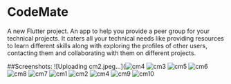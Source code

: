 # CodeMate

A new Flutter project.
An app to help you provide a peer group for your technical projects. It caters all your technical needs like providing resources
to learn different skills along with exploring the profiles of other users, contacting them and collaborating with them on
different projects.

##Screenshots:
![Uploading cm2.jpeg…](![cm4](https://user-images.githubusercontent.com/111135506/184542228-57152b49-9030-44d4-ab98-e2bdd142e370.jpeg)
![cm3](https://user-images.githubusercontent.com/111135506/184542229-94167cbf-c9a7-46b0-ba4d-12edf521f784.jpeg)
![cm5](https://user-images.githubusercontent.com/111135506/184542241-6fa28c91-63ef-464d-a08f-a90695f8feda.jpeg)
![cm6](https://user-images.githubusercontent.com/111135506/184542246-8b280ca9-731f-4571-9bb2-ed50fa36f45c.jpeg)
![cm8](https://user-images.githubusercontent.com/111135506/184542251-3a68b09c-d4d2-437a-93cb-c539154f8b64.jpeg)
![cm7](https://user-images.githubusercontent.com/111135506/184542252-c45d608e-2211-4e6e-ba73-f42d03a77333.jpeg)
![cm1](https://user-images.githubusercontent.com/111135506/184542300-15b9ce2d-125e-4375-8122-d64bb50aea56.jpeg)
![cm2](https://user-images.githubusercontent.com/111135506/184542302-94438b44-939b-455f-b147-51c50c8403ea.jpeg)
![cm4](https://user-images.githubusercontent.com/111135506/184542311-b58c53cc-dc7a-4097-bf59-ef3af514db51.jpeg)
![cm9](https://user-images.githubusercontent.com/111135506/184542318-9199f189-995b-4614-be07-05e2d2f46f2e.jpeg)
![cm10](https://user-images.githubusercontent.com/111135506/184542321-3c72efe8-5bef-4c29-9d4d-4966cf927b47.jpeg)
